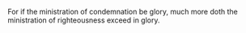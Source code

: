 For if the ministration of condemnation be glory, much more doth the ministration of righteousness exceed in glory.
